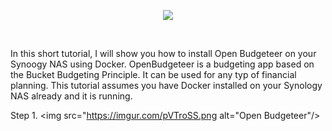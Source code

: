 <p align="center">
<img src="https://imgur.com/KYWdZgN.png alt="Open Budgeteer"/>
</p>
<br />

In this short tutorial, I will show you how to install Open Budgeteer on your Synoogy NAS using Docker. OpenBudgeteer is a budgeting app based on the Bucket Budgeting Principle. It can be used for any typ of financial planning. This tutorial assumes you have Docker installed on your Synology NAS already and it is running.


Step 1.
<img src="https://imgur.com/pVTroSS.png alt="Open Budgeteer"/>

